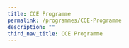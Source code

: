 ```yaml
---
title: CCE Programme
permalink: /programmes/CCE-Programme
description: ""
third_nav_title: CCE Programme
---
```

